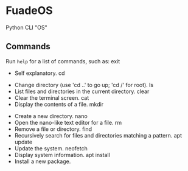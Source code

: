 # FuadeOS
Python CLI "OS"

## Commands
Run `help` for a list of commands, such as:
exit                     
- Self explanatory.
cd <dir>
- Change directory (use 'cd ..' to go up; 'cd /' for root).
ls
- List files and directories in the current directory.
clear
- Clear the terminal screen.
cat <file>
- Display the contents of a file.
mkdir <dir>
- Create a new directory.
nano <file>
- Open the nano-like text editor for a file.
rm <target>
- Remove a file or directory.
find <pattern>
- Recursively search for files and directories matching a pattern.
apt update
- Update the system.
neofetch
- Display system information.
apt install <package>
- Install a new package.
